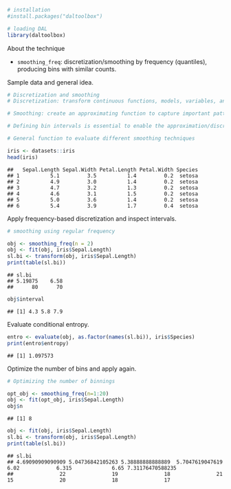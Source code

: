 
``` r
# installation 
#install.packages("daltoolbox")

# loading DAL
library(daltoolbox) 
```

About the technique
- `smoothing_freq`: discretization/smoothing by frequency (quantiles), producing bins with similar counts.

Sample data and general idea.

``` r
# Discretization and smoothing
# Discretization: transform continuous functions, models, variables, and equations into discrete versions. 

# Smoothing: create an approximating function to capture important patterns, reducing noise and high-frequency variation.

# Defining bin intervals is essential to enable the approximation/discretization.

# General function to evaluate different smoothing techniques

iris <- datasets::iris
head(iris)
```

```
##   Sepal.Length Sepal.Width Petal.Length Petal.Width Species
## 1          5.1         3.5          1.4         0.2  setosa
## 2          4.9         3.0          1.4         0.2  setosa
## 3          4.7         3.2          1.3         0.2  setosa
## 4          4.6         3.1          1.5         0.2  setosa
## 5          5.0         3.6          1.4         0.2  setosa
## 6          5.4         3.9          1.7         0.4  setosa
```

Apply frequency-based discretization and inspect intervals.

``` r
# smoothing using regular frequency

obj <- smoothing_freq(n = 2)  
obj <- fit(obj, iris$Sepal.Length)
sl.bi <- transform(obj, iris$Sepal.Length)
print(table(sl.bi))
```

```
## sl.bi
## 5.19875    6.58 
##      80      70
```

``` r
obj$interval
```

```
## [1] 4.3 5.8 7.9
```

Evaluate conditional entropy.

``` r
entro <- evaluate(obj, as.factor(names(sl.bi)), iris$Species)
print(entro$entropy)
```

```
## [1] 1.097573
```

Optimize the number of bins and apply again.

``` r
# Optimizing the number of binnings

opt_obj <- smoothing_freq(n=1:20)
obj <- fit(opt_obj, iris$Sepal.Length)
obj$n
```

```
## [1] 8
```


``` r
obj <- fit(obj, iris$Sepal.Length)
sl.bi <- transform(obj, iris$Sepal.Length)
print(table(sl.bi))
```

```
## sl.bi
## 4.69090909090909 5.04736842105263 5.38888888888889  5.7047619047619             6.02            6.315             6.65 7.31176470588235 
##               22               19               18               21               15               20               18               17
```
